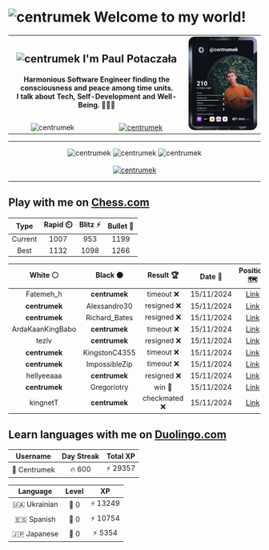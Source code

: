 <h1>
  <img
    src="https://emojis.slackmojis.com/emojis/images/1531849430/4246/blob-sunglasses.gif"
    width="30"
    alt="centrumek"
  />
  Welcome to my world!
</h1>

<table>
  <tbody>
    <tr>
      <td align="center" width="70%" colspan="2">
        <h2>
          <img
            src="https://raw.githubusercontent.com/MartinHeinz/MartinHeinz/master/wave.gif"
            width="30px"
            alt="centrumek"
          />
          I'm Paul Potaczała
        </h2>
        <h4>
          Harmonious Software Engineer finding the consciousness and peace among time units.
          <br/>
          I talk about Tech, Self-Development and Well-Being. 🌿🧘🚀
        </h4>
      </td>
      <td width="30%" rowspan="2">
        <a href="https://app.daily.dev/centrumek">
          <img
            src="./devcard.svg"
            alt="centrumek"
          />
        </a>
      </td>
    </tr>
    <tr align="center">
      <td>
        <img
          src="https://komarev.com/ghpvc/?username=centrumek&label=visitors&color=0e75b6&style=flat"
          alt="centrumek"
        >
      </td>
      <td>
        <a href="https://stackoverflow.com/users/14496012/centrumek">
          <img
            src="https://stackoverflow.com/users/flair/14496012.png?theme=dark"
            alt="centrumek"
          >
        </a>
      </td>
    </tr>
  </tbody>
</table>

---
<div align="center">
  <img 
    src="https://github-readme-stats.vercel.app/api?username=centrumek&show_icons=true&count_private=true&theme=dark&hide_border=true&hide=issues,contribs&bg_color=00000000"
    alt="centrumek"
  />
  <img
    src="https://github-readme-stats.vercel.app/api/top-langs/?username=centrumek&layout=compact&hide_border=true&theme=dark&bg_color=00000000&langs_count=6&exclude_repo=air-statistic-app"
    alt="centrumek"
  />
  <img 
    src="https://github-readme-streak-stats.herokuapp.com?user=centrumek&theme=dark&hide_border=true&background=FFFFFF00"
    alt="centrumek"
  />
  <br/>
  <br/>
  <a href="https://www.buymeacoffee.com/centrumek">
    <img
      src="https://cdn.buymeacoffee.com/buttons/v2/default-orange.png"
      height="50"
      width="210"
      alt="centrumek"
    />
  </a>
</div>

---

## Play with me on [Chess.com](https://www.chess.com/member/centrumek)

<div align="center">
<!--START_SECTION:chessStats-->
<!-- Automatically generated with https://github.com/Balastrong/chess-stats-action -->

| Type | Rapid ⏲️ | Blitz ⚡ | Bullet 🔫 |
|:---:|:---:|:---:|:---:|
| Current | 1007 | 953 | 1199 |
| Best | 1132 | 1098 | 1266 |

| White ⚪ | Black ⚫ | Result 🏆 | Date 📅 | Position 🗺️ | Type 🕕 |
|:---:|:---:|:---:|:---:|:---:|:---:|
| Fatemeh_h | **centrumek** | timeout ❌ | 15/11/2024 | <a href="http://www.ee.unb.ca/cgi-bin/tervo/fen.pl?select=8/p5k1/6p1/6Qp/3P1P2/8/PPP5/1K5R b - -">Link</a> | Bullet |
| **centrumek** | Alexsandro30 | resigned ❌ | 15/11/2024 | <a href="http://www.ee.unb.ca/cgi-bin/tervo/fen.pl?select=3r1k2/5p1p/1pp3p1/3pP3/r2K1PP1/7P/8/8 w - -">Link</a> | Bullet |
| **centrumek** | Richard_Bates | resigned ❌ | 15/11/2024 | <a href="http://www.ee.unb.ca/cgi-bin/tervo/fen.pl?select=8/5k2/4p3/p5p1/3p4/2b5/2K5/8 w - -">Link</a> | Bullet |
| ArdaKaanKingBabo | **centrumek** | timeout ❌ | 15/11/2024 | <a href="http://www.ee.unb.ca/cgi-bin/tervo/fen.pl?select=5rk1/7p/2p1r1QB/1p3p1n/p6P/1P6/P3B1P1/4RRK1 b - -">Link</a> | Bullet |
| tezlv | **centrumek** | resigned ❌ | 15/11/2024 | <a href="http://www.ee.unb.ca/cgi-bin/tervo/fen.pl?select=r5nr/p2Nq1k1/1p2p3/4Q2p/3P1Np1/6P1/PPP2P1P/R3R1K1 b - -">Link</a> | Bullet |
| **centrumek** | KingstonC4355 | timeout ❌ | 15/11/2024 | <a href="http://www.ee.unb.ca/cgi-bin/tervo/fen.pl?select=1r6/8/8/8/8/1RK5/8/4k3 w - -">Link</a> | Bullet |
| **centrumek** | ImpossibleZip | timeout ❌ | 15/11/2024 | <a href="http://www.ee.unb.ca/cgi-bin/tervo/fen.pl?select=8/1pp5/p2Q4/P3N3/1P1n4/4k3/1K6/5R2 w - -">Link</a> | Bullet |
| hellyeeaaa | **centrumek** | resigned ❌ | 15/11/2024 | <a href="http://www.ee.unb.ca/cgi-bin/tervo/fen.pl?select=b4r2/p4P2/2p2QBp/1pkp4/7P/P5P1/1PP5/4RRK1 b - -">Link</a> | Bullet |
| **centrumek** | Gregoriotry | win 🥇 | 15/11/2024 | <a href="http://www.ee.unb.ca/cgi-bin/tervo/fen.pl?select=5rk1/ppp3RR/2r5/6p1/1K5P/1P6/P7/8 b - -">Link</a> | Bullet |
| kingnetT | **centrumek** | checkmated ❌ | 15/11/2024 | <a href="http://www.ee.unb.ca/cgi-bin/tervo/fen.pl?select=8/pp1n3r/2p2pRk/7p/3P4/7P/PPP2P2/2K3R1 b - -">Link</a> | Bullet |

<!--END_SECTION:chessStats-->
</div>

## Learn languages with me on [Duolingo.com](https://www.duolingo.com/profile/Centrumek)

<div align="center">
<!--START_SECTION:duolingoStats-->
<!-- Automatically generated with https://github.com/centrumek/duolingo-readme-stats-->

| Username | Day Streak | Total XP |
|:---:|:---:|:---:|
| 👤 Centrumek | 🔥 600 | ⚡ 29357 |

| Language | Level | XP |
|:---:|:---:|:---:|
| 🇺🇦 Ukrainian | 👑 0 | ⚡ 13249 |
| 🇪🇸 Spanish | 👑 0 | ⚡ 10754 |
| 🇯🇵 Japanese | 👑 0 | ⚡ 5354 |

<!--END_SECTION:duolingoStats-->
</div>
<!--
**centrumek/centrumek** is a ✨ _special_ ✨ repository because its `README.md` (this file) appears on your GitHub profile.

Here are some ideas to get you started:

- 🔭 I’m currently working on ...
- 🌱 I’m currently learning ...
- 👯 I’m looking to collaborate on ...
- 🤔 I’m looking for help with ...
- 💬 Ask me about ...
- 📫 How to reach me: ...
- 😄 Pronouns: ...
- ⚡ Fun fact: ...
-->
